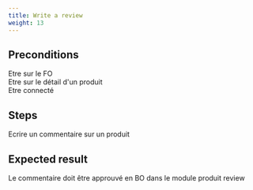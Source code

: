 ```yaml
---
title: Write a review
weight: 13
---
```


## Preconditions

Etre sur le FO\
Etre sur le détail d'un produit\
Etre connecté
## Steps

Ecrire un commentaire sur un produit

## Expected result

Le commentaire doit être approuvé en BO dans le module produit review

